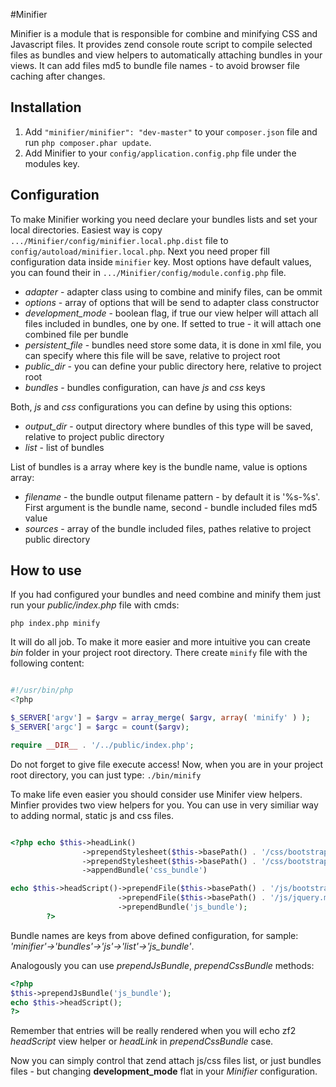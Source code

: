 #Minifier

Minifier is a module that is responsible for combine and minifying CSS and Javascript files.
It provides zend console route script to compile selected files as bundles and view helpers
to automatically attaching bundles in your views.
It can add files md5 to bundle file names - to avoid browser file caching after changes.

## Installation

 1. Add `"minifier/minifier": "dev-master"` to your `composer.json` file and run `php composer.phar update`.
 2. Add Minifier to your `config/application.config.php` file under the modules key.

## Configuration

To make Minifier working you need declare your bundles lists and set your local directories.
Easiest way is copy `.../Minifier/config/minifier.local.php.dist` file
to `config/autoload/minifier.local.php`. Next you need proper fill configuration data
inside `minifier` key. Most options have default values, you can found their
in `.../Minifier/config/module.config.php` file.

 - *adapter* - adapter class using to combine and minify files, can be ommit
 - *options* - array of options that will be send to adapter class constructor
 - *development_mode* - boolean flag, if true our view helper will attach all files included
                        in bundles, one by one. If setted to true - it will attach one combined
                        file per bundle
 - *persistent_file*  - bundles need store some data, it is done in xml file, you can specify
                        where this file will be save, relative to project root
 - *public_dir*       - you can define your public directory here, relative to project root
 - *bundles*          - bundles configuration, can have *js* and *css* keys

Both, *js* and *css* configurations you can define by using this options:

 - *output_dir*     - output directory where bundles of this type will be saved, relative to
                        project public directory
 - *list*           - list of bundles

List of bundles is a array where key is the bundle name, value is options array:

 - *filename*       - the bundle output filename pattern - by default it is '%s-%s'. First argument
                       is the bundle name, second - bundle included files md5 value
 - *sources*        - array of the bundle included files, pathes relative to project public directory

## How to use

If you had configured your bundles and need combine and minify them just
run your *public/index.php* file with cmds:

`php index.php minify`

It will do all job. To make it more easier and more intuitive you can create
*bin* folder in your project root directory. There create `minify` file with
the following content:

```php

#!/usr/bin/php
<?php

$_SERVER['argv'] = $argv = array_merge( $argv, array( 'minify' ) );
$_SERVER['argc'] = $argc = count($argv);

require __DIR__ . '/../public/index.php';

```

Do not forget to give file execute access!
Now, when you are in your project root directory, you can just type:
`./bin/minify`

To make life even easier you should consider use Minifer view helpers.
Minfier provides two view helpers for you. You can use in very similiar way to
adding normal, static js and css files.

```php

<?php echo $this->headLink()
                ->prependStylesheet($this->basePath() . '/css/bootstrap-responsive.min.css')
                ->prependStylesheet($this->basePath() . '/css/bootstrap.min.css')
                ->appendBundle('css_bundle')

echo $this->headScript()->prependFile($this->basePath() . '/js/bootstrap.min.js')
                        ->prependFile($this->basePath() . '/js/jquery.min.js')
                        ->prependBundle('js_bundle');
        ?>
```

Bundle names are keys from above defined configuration,
for sample: *'minifier'->'bundles'->'js'->'list'->'js_bundle'*.

Analogously you can use *prependJsBundle*, *prependCssBundle* methods:

```php
<?php
$this->prependJsBundle('js_bundle');
echo $this->headScript();
?>
```

Remember that entries will be really rendered when you will echo zf2 *headScript* view helper
or *headLink* in *prependCssBundle* case.

Now you can simply control that zend attach js/css files list, or just bundles files - but
changing **development_mode** flat in your *Minifier* configuration.